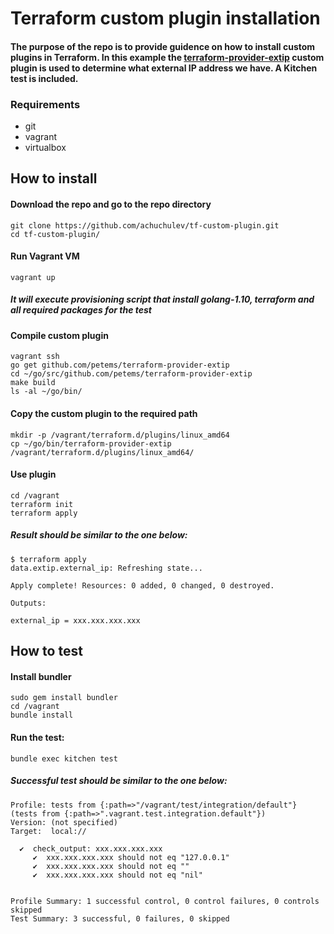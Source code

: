 # Terraform custom plugin installation

#### The purpose of the repo is to provide guidence on how to install custom plugins in Terraform. In this example the [terraform-provider-extip](https://github.com/petems/terraform-provider-extip) custom plugin is used to determine what external IP address we have. A Kitchen test is included.

### Requirements

* git
* vagrant
* virtualbox

## How to install

#### Download the repo and go to the repo directory

```
git clone https://github.com/achuchulev/tf-custom-plugin.git
cd tf-custom-plugin/
```

#### Run Vagrant VM

`vagrant up`

##### It will execute provisioning script that install *golang-1.10*, *terraform* and all required packages for the test

#### Compile custom plugin

```
vagrant ssh 
go get github.com/petems/terraform-provider-extip
cd ~/go/src/github.com/petems/terraform-provider-extip
make build
ls -al ~/go/bin/
```

#### Copy the custom plugin to the required path

```
mkdir -p /vagrant/terraform.d/plugins/linux_amd64
cp ~/go/bin/terraform-provider-extip /vagrant/terraform.d/plugins/linux_amd64/
```

#### Use plugin

```
cd /vagrant
terraform init
terraform apply
```

##### Result should be similar to the one below:

```
$ terraform apply
data.extip.external_ip: Refreshing state...

Apply complete! Resources: 0 added, 0 changed, 0 destroyed.

Outputs:

external_ip = xxx.xxx.xxx.xxx
```

## How to test

#### Install bundler

```
sudo gem install bundler
cd /vagrant
bundle install
```

#### Run the test:

`bundle exec kitchen test`

##### Successful test should be similar to the one below:

```
Profile: tests from {:path=>"/vagrant/test/integration/default"} (tests from {:path=>".vagrant.test.integration.default"})
Version: (not specified)
Target:  local://

  ✔  check_output: xxx.xxx.xxx.xxx
     ✔  xxx.xxx.xxx.xxx should not eq "127.0.0.1"
     ✔  xxx.xxx.xxx.xxx should not eq ""
     ✔  xxx.xxx.xxx.xxx should not eq "nil"


Profile Summary: 1 successful control, 0 control failures, 0 controls skipped
Test Summary: 3 successful, 0 failures, 0 skipped
```
